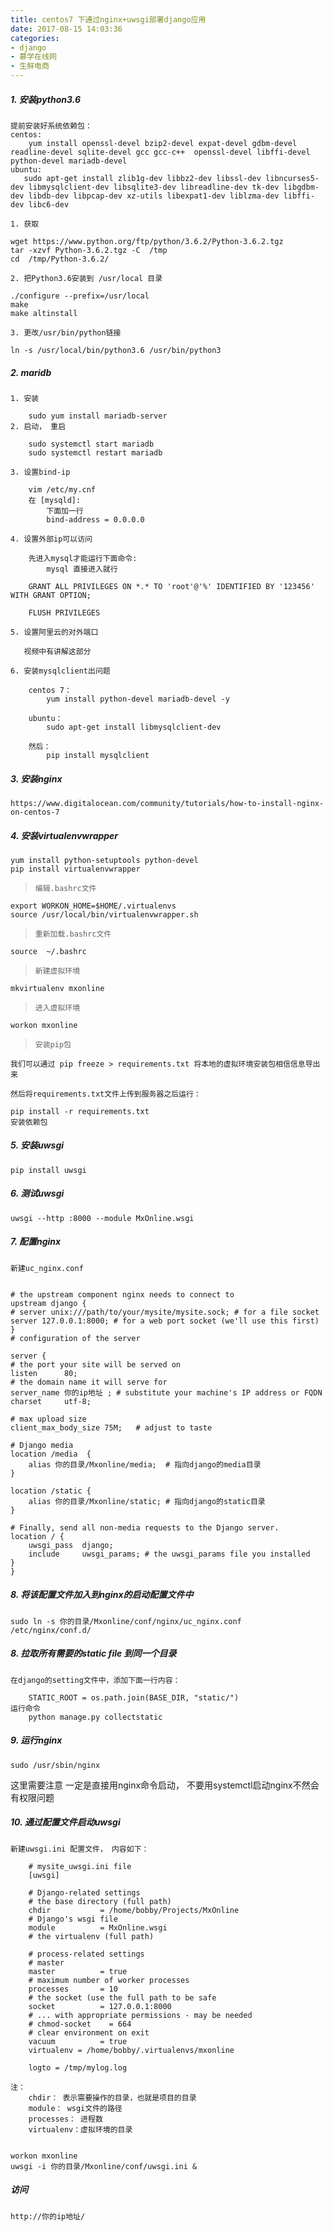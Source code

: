 ```yaml
---
title: centos7 下通过nginx+uwsgi部署django应用
date: 2017-08-15 14:03:36
categories: 
- django
- 慕学在线网
- 生鲜电商
---
```



#####  1. 安装python3.6

    提前安装好系统依赖包：
   	centos: 
	    yum install openssl-devel bzip2-devel expat-devel gdbm-devel readline-devel sqlite-devel gcc gcc-c++  openssl-devel libffi-devel python-devel mariadb-devel
	ubuntu:
	   sudo apt-get install zlib1g-dev libbz2-dev libssl-dev libncurses5-dev libmysqlclient-dev libsqlite3-dev libreadline-dev tk-dev libgdbm-dev libdb-dev libpcap-dev xz-utils libexpat1-dev liblzma-dev libffi-dev libc6-dev
	   
    1. 获取

    wget https://www.python.org/ftp/python/3.6.2/Python-3.6.2.tgz
    tar -xzvf Python-3.6.2.tgz -C  /tmp
    cd  /tmp/Python-3.6.2/
    
    2. 把Python3.6安装到 /usr/local 目录
     
    ./configure --prefix=/usr/local
    make
    make altinstall
    
    3. 更改/usr/bin/python链接
    
    ln -s /usr/local/bin/python3.6 /usr/bin/python3
    
    
#####  2. maridb
    
    1. 安装
        
        sudo yum install mariadb-server
    2. 启动， 重启
        
        sudo systemctl start mariadb
        sudo systemctl restart mariadb

    3. 设置bind-ip
        
        vim /etc/my.cnf
        在 [mysqld]:
            下面加一行
            bind-address = 0.0.0.0
        
    4. 设置外部ip可以访问
    
        先进入mysql才能运行下面命令:
            mysql 直接进入就行
            
        GRANT ALL PRIVILEGES ON *.* TO 'root'@'%' IDENTIFIED BY '123456' WITH GRANT OPTION;
        
        FLUSH PRIVILEGES
        
    5. 设置阿里云的对外端口
        
       视频中有讲解这部分
    
    6. 安装mysqlclient出问题
    
        centos 7：
            yum install python-devel mariadb-devel -y
            
        ubuntu：
            sudo apt-get install libmysqlclient-dev
            
        然后：
            pip install mysqlclient
        


##### 3. 安装nginx


    https://www.digitalocean.com/community/tutorials/how-to-install-nginx-on-centos-7
    
##### 4. 安装virtualenvwrapper
    

    yum install python-setuptools python-devel
    pip install virtualenvwrapper
    
>     编辑.bashrc文件
    
    export WORKON_HOME=$HOME/.virtualenvs
    source /usr/local/bin/virtualenvwrapper.sh
    
>     重新加载.bashrc文件
    source  ~/.bashrc
    
>     新建虚拟环境
    mkvirtualenv mxonline

>     进入虚拟环境 
    workon mxonline

>     安装pip包
    
    我们可以通过 pip freeze > requirements.txt 将本地的虚拟环境安装包相信信息导出来
    
    然后将requirements.txt文件上传到服务器之后运行：
    
    pip install -r requirements.txt
    安装依赖包
    
##### 5. 安装uwsgi
    
    pip install uwsgi

##### 6. 测试uwsgi
    
    uwsgi --http :8000 --module MxOnline.wsgi

##### 7. 配置nginx
    
    新建uc_nginx.conf

    
    # the upstream component nginx needs to connect to
    upstream django {
    # server unix:///path/to/your/mysite/mysite.sock; # for a file socket
    server 127.0.0.1:8000; # for a web port socket (we'll use this first)
    }
    # configuration of the server

    server {
    # the port your site will be served on
    listen      80;
    # the domain name it will serve for
    server_name 你的ip地址 ; # substitute your machine's IP address or FQDN
    charset     utf-8;

    # max upload size
    client_max_body_size 75M;   # adjust to taste

    # Django media
    location /media  {
        alias 你的目录/Mxonline/media;  # 指向django的media目录
    }

    location /static {
        alias 你的目录/Mxonline/static; # 指向django的static目录
    }

    # Finally, send all non-media requests to the Django server.
    location / {
        uwsgi_pass  django;
        include     uwsgi_params; # the uwsgi_params file you installed
    }
    }

##### 8. 将该配置文件加入到nginx的启动配置文件中
    
    sudo ln -s 你的目录/Mxonline/conf/nginx/uc_nginx.conf /etc/nginx/conf.d/

##### 8. 拉取所有需要的static file 到同一个目录
    
    在django的setting文件中，添加下面一行内容：
    
        STATIC_ROOT = os.path.join(BASE_DIR, "static/")
    运行命令
        python manage.py collectstatic

##### 9. 运行nginx
    
    sudo /usr/sbin/nginx
    
这里需要注意 一定是直接用nginx命令启动， 不要用systemctl启动nginx不然会有权限问题

##### 10. 通过配置文件启动uwsgi

    新建uwsgi.ini 配置文件， 内容如下：
        
        # mysite_uwsgi.ini file
        [uwsgi]
        
        # Django-related settings
        # the base directory (full path)
        chdir           = /home/bobby/Projects/MxOnline
        # Django's wsgi file
        module          = MxOnline.wsgi
        # the virtualenv (full path)
        
        # process-related settings
        # master
        master          = true
        # maximum number of worker processes
        processes       = 10
        # the socket (use the full path to be safe
        socket          = 127.0.0.1:8000
        # ... with appropriate permissions - may be needed
        # chmod-socket    = 664
        # clear environment on exit
        vacuum          = true
        virtualenv = /home/bobby/.virtualenvs/mxonline
        
        logto = /tmp/mylog.log
    
    注：
        chdir： 表示需要操作的目录，也就是项目的目录
        module： wsgi文件的路径
        processes： 进程数
        virtualenv：虚拟环境的目录
            
    
    workon mxonline
    uwsgi -i 你的目录/Mxonline/conf/uwsgi.ini &

##### 访问
    
    http://你的ip地址/
	

    
    
